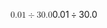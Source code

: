 <span class="katex"><span class="katex-mathml"><math xmlns="http://www.w3.org/1998/Math/MathML"><semantics><mrow><mn>0.01</mn><mo>÷</mo><mn>30.0</mn></mrow><annotation encoding="application/x-tex">0.01 \div 30.0</annotation></semantics></math></span><span class="katex-html" aria-hidden="true"><span class="base"><span class="strut" style="height:0.72777em;vertical-align:-0.08333em;"></span><span class="mord">0</span><span class="mord">.</span><span class="mord">0</span><span class="mord">1</span><span class="mspace" style="margin-right:0.2222222222222222em;"></span><span class="mbin">÷</span><span class="mspace" style="margin-right:0.2222222222222222em;"></span></span><span class="base"><span class="strut" style="height:0.64444em;vertical-align:0em;"></span><span class="mord">3</span><span class="mord">0</span><span class="mord">.</span><span class="mord">0</span></span></span></span>
